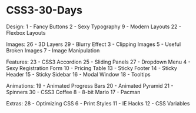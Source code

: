 # CSS3-30-Days

Design:
1 - Fancy Buttons
2 - Sexy Typography
9 - Modern Layouts
22 - Flexbox Layouts

Images:
26 - 3D Layers
29 - Blurry Effect
3 - Clipping Images
5 - Useful Broken Images
7 - Image Manipulation

Features:
23 - CSS3 Accordion
25 - Sliding Panels
27 - Dropdown Menu
4 - Sexy Registration Form
10 - Pricing Table
13 - Sticky Footer
14 - Sticky Header
15 - Sticky Sidebar
16 - Modal Window
18 - Tooltips

Animations:
19 - Animated Progress Bars
20 - Animated Pyramid
21 - Spinners
30 - CSS3 Coffee
8 - 8-bit Mario
17 - Pacman

Extras:
28 - Optimizing CSS
6 - Print Styles
11 - IE Hacks
12 - CSS Variables
